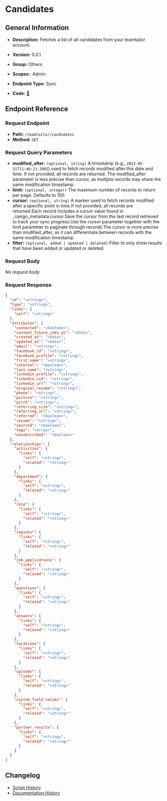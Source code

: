 # Candidates

## General Information

- **Description:** Fetches a list of all candidates from your teamtailor account.

- **Version:** 0.0.1
- **Group:** Others
- **Scopes:**: Admin
- **Endpoint Type:** Sync
- **Code:** [🔗](https://github.com/NangoHQ/integration-templates/tree/main/integrations/teamtailor/syncs/candidates.ts)

## Endpoint Reference

### Request Endpoint

- **Path:** `/teamtailor/candidates`
- **Method:** `GET`

### Request Query Parameters

- **modified_after:** `(optional, string)` A timestamp (e.g., `2023-05-31T11:46:13.390Z`) used to fetch records modified after this date and time. If not provided, all records are returned. The modified_after parameter is less precise than cursor, as multiple records may share the same modification timestamp.
- **limit:** `(optional, integer)` The maximum number of records to return per page. Defaults to 100.
- **cursor:** `(optional, string)` A marker used to fetch records modified after a specific point in time.If not provided, all records are returned.Each record includes a cursor value found in _nango_metadata.cursor.Save the cursor from the last record retrieved to track your sync progress.Use the cursor parameter together with the limit parameter to paginate through records.The cursor is more precise than modified_after, as it can differentiate between records with the same modification timestamp.
- **filter:** `(optional, added | updated | deleted)` Filter to only show results that have been added or updated or deleted.

### Request Body

_No request body_

### Request Response

```json
{
  "id": "<string>",
  "type": "<string>",
  "links": {
    "self": "<string>"
  },
  "attributes": {
    "connected": "<boolean>",
    "consent_future_jobs_at": "<date>",
    "created_at": "<date>",
    "updated_at": "<date>",
    "email": "<string>",
    "facebook_id": "<string>",
    "facebook_profile": "<string>",
    "first_name": "<string>",
    "internal": "<boolean>",
    "last_name": "<string>",
    "linkedin_profile": "<string>",
    "linkedin_uid": "<string>",
    "linkedin_url": "<string>",
    "original_resume": "<string>",
    "phone": "<string>",
    "picture": "<string>",
    "pitch": "<string>",
    "referring_site": "<string>",
    "referring_url": "<string>",
    "referred": "<boolean>",
    "resume": "<string>",
    "sourced": "<boolean>",
    "tags": "<array>",
    "unsubscribed": "<boolean>"
  },
  "relationships": {
    "activities": {
      "links": {
        "self": "<string>",
        "related": "<string>"
      }
    },
    "department": {
      "links": {
        "self": "<string>",
        "related": "<string>"
      }
    },
    "role": {
      "links": {
        "self": "<string>",
        "related": "<string>"
      }
    },
    "regions": {
      "links": {
        "self": "<string>",
        "related": "<string>"
      }
    },
    "job_applications": {
      "links": {
        "self": "<string>",
        "related": "<string>"
      }
    },
    "questions": {
      "links": {
        "self": "<string>",
        "related": "<string>"
      }
    },
    "answers": {
      "links": {
        "self": "<string>",
        "related": "<string>"
      }
    },
    "locations": {
      "links": {
        "self": "<string>",
        "related": "<string>"
      }
    },
    "uploads": {
      "links": {
        "self": "<string>",
        "related": "<string>"
      }
    },
    "custom_field_values": {
      "links": {
        "self": "<string>",
        "related": "<string>"
      }
    },
    "partner_results": {
      "links": {
        "self": "<string>",
        "related": "<string>"
      }
    }
  }
}
```

## Changelog

- [Script History](https://github.com/NangoHQ/integration-templates/commits/main/integrations/teamtailor/syncs/candidates.ts)
- [Documentation History](https://github.com/NangoHQ/integration-templates/commits/main/integrations/teamtailor/syncs/candidates.md)
